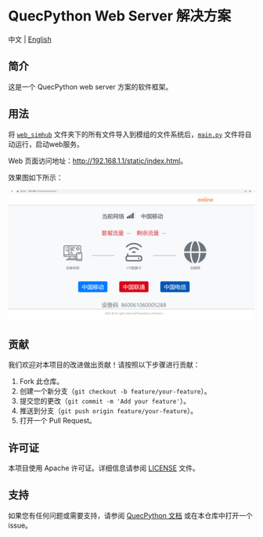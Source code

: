 # QuecPython Web Server 解决方案

中文 | [English](./readme.md)

## 简介

这是一个 QuecPython web  server 方案的软件框架。

## 用法

将 [`web_simhub`](./web_simhub) 文件夹下的所有文件导入到模组的文件系统后，[`main.py`](./web_simhub/main.py) 文件将自动运行，启动web服务。

Web 页面访问地址：<http://192.168.1.1/static/index.html>。

效果图如下所示：

![](./webpage.png)

## 贡献

我们欢迎对本项目的改进做出贡献！请按照以下步骤进行贡献：

1. Fork 此仓库。
2. 创建一个新分支（`git checkout -b feature/your-feature`）。
3. 提交您的更改（`git commit -m 'Add your feature'`）。
4. 推送到分支（`git push origin feature/your-feature`）。
5. 打开一个 Pull Request。

## 许可证

本项目使用 Apache 许可证。详细信息请参阅 [LICENSE](LICENSE) 文件。

## 支持

如果您有任何问题或需要支持，请参阅 [QuecPython 文档](https://python.quectel.com/doc) 或在本仓库中打开一个 issue。